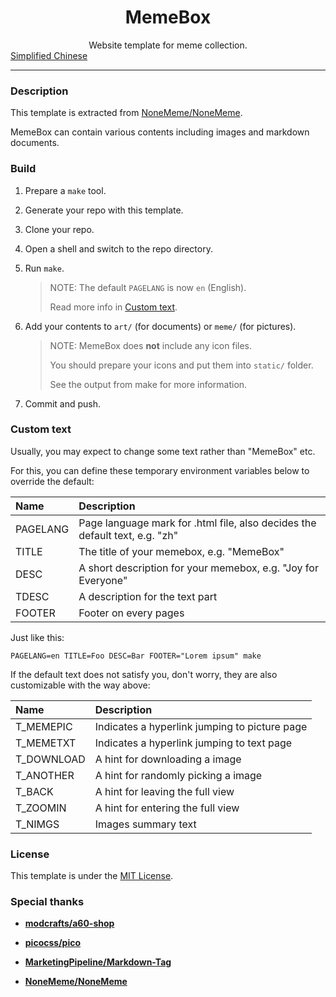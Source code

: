 <center><h1> MemeBox </h1></center>

<center>Website template for meme collection.</center>
<a href="https://github.com/NoneMeme/memebox/blob/main/README_zh.md">Simplified Chinese<a>  

* * *

### Description

This template is extracted from [NoneMeme/NoneMeme](https://github.com/NoneMeme/NoneMeme).

MemeBox can contain various contents including images and markdown documents.

### Build

1. Prepare a `make` tool.

2. Generate your repo with this template.

3. Clone your repo.

4. Open a shell and switch to the repo directory.

5. Run `make`.

    > NOTE: The default `PAGELANG` is now `en` (English).
    >
    > Read more info in [Custom text](#custom-text).

6. Add your contents to `art/` (for documents) or `meme/` (for pictures).

    > NOTE: MemeBox does **not** include any icon files.
    >
    > You should prepare your icons and put them into `static/` folder.
    >
    > See the output from make for more information.

7. Commit and push.

### Custom text

Usually, you may expect to change some text rather than "MemeBox" etc.

For this, you can define these temporary environment variables below to override the default:

|Name|Description|
|:----|:----|
|PAGELANG|Page language mark for .html file, also decides the default text, e.g. "zh"|
|TITLE|The title of your memebox, e.g. "MemeBox"|
|DESC|A short description for your memebox, e.g. "Joy for Everyone"|
|TDESC|A description for the text part|
|FOOTER|Footer on every pages|

Just like this:

    PAGELANG=en TITLE=Foo DESC=Bar FOOTER="Lorem ipsum" make

If the default text does not satisfy you, don't worry, they are also customizable with the way above:

|Name|Description|
|:----|:----|
|T_MEMEPIC|Indicates a hyperlink jumping to picture page|
|T_MEMETXT|Indicates a hyperlink jumping to text page|
|T_DOWNLOAD|A hint for downloading a image|
|T_ANOTHER|A hint for randomly picking a image|
|T_BACK|A hint for leaving the full view|
|T_ZOOMIN|A hint for entering the full view|
|T_NIMGS|Images summary text|

### License

This template is under the [MIT License](LICENSE).

### Special thanks

- **[modcrafts/a60-shop](https://github.com/modcrafts/a60-shop)**

- **[picocss/pico](https://github.com/picocss/pico/tree/f9e97c0bf430df8fa3f730eb6a6e84f63d4a9b0c)**

- **[MarketingPipeline/Markdown-Tag](https://github.com/MarketingPipeline/Markdown-Tag)**

- **[NoneMeme/NoneMeme](https://github.com/NoneMeme/NoneMeme)**
